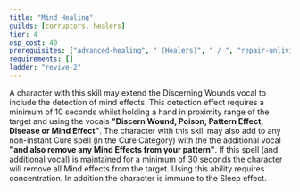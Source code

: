 ```yaml
---
title: "Mind Healing"
guilds: [corruptors, healers]
tier: 4
osp_cost: 40
prerequisites: ["advanced-healing", " (Healers)", " / ", "repair-unliving-advanced", " (Corruptors)"]
requirements: []
ladder: "revive-2"
---
```

A character with this skill may extend the Discerning Wounds vocal to include the detection of mind effects. This detection effect requires a minimum of 10 seconds whilst holding a hand in proximity range of the target and using the vocals **"Discern Wound, Poison, Pattern Effect, Disease or Mind Effect"**. The character with this skill may also add to any non-instant Cure spell (in the Cure Category) with the the additional vocal **"and also remove any Mind Effects from your pattern"**. If this spell (and additional vocal) is maintained for a minimum of 30 seconds the character will remove all Mind effects from the target. Using this ability requires concentration. In addition the character is immune to the Sleep effect.